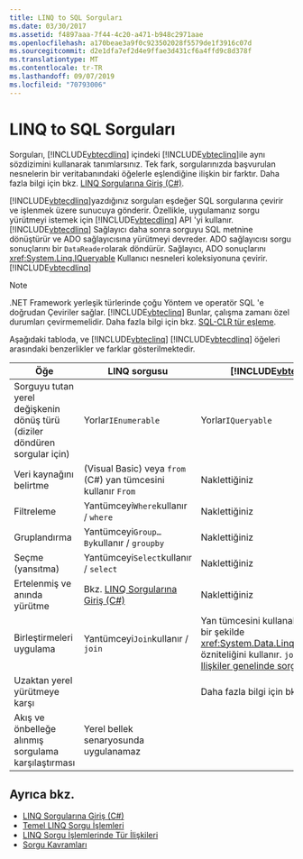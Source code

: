 ```yaml
---
title: LINQ to SQL Sorguları
ms.date: 03/30/2017
ms.assetid: f4897aaa-7f44-4c20-a471-b948c2971aae
ms.openlocfilehash: a170beae3a9f0c923502028f5579de1f3916c07d
ms.sourcegitcommit: d2e1dfa7ef2d4e9ffae3d431cf6a4ffd9c8d378f
ms.translationtype: MT
ms.contentlocale: tr-TR
ms.lasthandoff: 09/07/2019
ms.locfileid: "70793006"
---
```

# <a name="linq-to-sql-queries"></a>LINQ to SQL Sorguları
Sorguları, [!INCLUDE[vbtecdlinq](../../../../../../includes/vbtecdlinq-md.md)] içindeki [!INCLUDE[vbteclinq](../../../../../../includes/vbteclinq-md.md)]ile aynı sözdizimini kullanarak tanımlarsınız. Tek fark, sorgularınızda başvurulan nesnelerin bir veritabanındaki öğelerle eşlendiğine ilişkin bir farktır. Daha fazla bilgi için bkz. [LINQ Sorgularına Giriş (C#)](../../../../../csharp/programming-guide/concepts/linq/introduction-to-linq-queries.md).  
  
 [!INCLUDE[vbtecdlinq](../../../../../../includes/vbtecdlinq-md.md)]yazdığınız sorguları eşdeğer SQL sorgularına çevirir ve işlenmek üzere sunucuya gönderir. Özellikle, uygulamanız sorgu yürütmeyi istemek için [!INCLUDE[vbtecdlinq](../../../../../../includes/vbtecdlinq-md.md)] API 'yi kullanır. [!INCLUDE[vbtecdlinq](../../../../../../includes/vbtecdlinq-md.md)] Sağlayıcı daha sonra sorguyu SQL metnine dönüştürür ve ADO sağlayıcısına yürütmeyi devreder. ADO sağlayıcısı sorgu sonuçlarını bir `DataReader`olarak döndürür. Sağlayıcı, ADO sonuçlarını <xref:System.Linq.IQueryable> Kullanıcı nesneleri koleksiyonuna çevirir. [!INCLUDE[vbtecdlinq](../../../../../../includes/vbtecdlinq-md.md)]  
  
> [!NOTE]
> .NET Framework yerleşik türlerinde çoğu Yöntem ve operatör SQL 'e doğrudan Çeviriler sağlar. [!INCLUDE[vbteclinq](../../../../../../includes/vbteclinq-md.md)] Bunlar, çalışma zamanı özel durumları çevirmemelidir. Daha fazla bilgi için bkz. [SQL-CLR tür eşleme](sql-clr-type-mapping.md).  
  
 Aşağıdaki tabloda, ve [!INCLUDE[vbteclinq](../../../../../../includes/vbteclinq-md.md)] [!INCLUDE[vbtecdlinq](../../../../../../includes/vbtecdlinq-md.md)] öğeleri arasındaki benzerlikler ve farklar gösterilmektedir.  
  
|Öğe|LINQ sorgusu|[!INCLUDE[vbtecdlinq](../../../../../../includes/vbtecdlinq-md.md)]Sorgulayamadı|  
|----------|----------------|----------------------------------------------------------------------|  
|Sorguyu tutan yerel değişkenin dönüş türü (diziler döndüren sorgular için)|Yorlar`IEnumerable`|Yorlar`IQueryable`|  
|Veri kaynağını belirtme|(Visual Basic) veya `from` (C#) yan tümcesini kullanır `From`|Naklettiğiniz|  
|Filtreleme|Yantümceyi`Where`kullanır / `where`|Naklettiğiniz|  
|Gruplandırma|Yantümceyi`Group…By`kullanır / `groupby`|Naklettiğiniz|  
|Seçme (yansıtma)|Yantümceyi`Select`kullanır / `select`|Naklettiğiniz|  
|Ertelenmiş ve anında yürütme|Bkz. [LINQ Sorgularına Giriş (C#)](../../../../../csharp/programming-guide/concepts/linq/introduction-to-linq-queries.md)|Naklettiğiniz|  
|Birleştirmeleri uygulama|Yantümceyi`Join`kullanır / `join`|Yan tümcesini kullanabilir `Join` / , ancak daha etkin bir şekilde <xref:System.Data.Linq.Mapping.AssociationAttribute> özniteliğini kullanır. `join` Daha fazla bilgi için bkz. [Ilişkiler genelinde sorgulama](querying-across-relationships.md).|  
|Uzaktan yerel yürütmeye karşı||Daha fazla bilgi için bkz [. uzak ve Yerel yürütme](remote-vs-local-execution.md).|  
|Akış ve önbelleğe alınmış sorgulama karşılaştırması|Yerel bellek senaryosunda uygulanamaz||  
  
## <a name="see-also"></a>Ayrıca bkz.

- [LINQ Sorgularına Giriş (C#)](../../../../../csharp/programming-guide/concepts/linq/introduction-to-linq-queries.md)
- [Temel LINQ Sorgu İşlemleri](../../../../../csharp/programming-guide/concepts/linq/basic-linq-query-operations.md)
- [LINQ Sorgu İşlemlerinde Tür İlişkileri](../../../../../csharp/programming-guide/concepts/linq/type-relationships-in-linq-query-operations.md)
- [Sorgu Kavramları](query-concepts.md)
